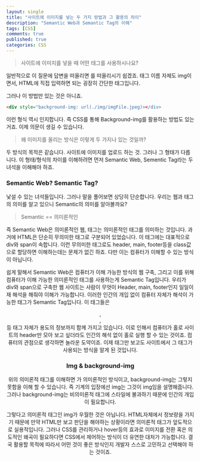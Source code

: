 ```yaml
---
layout: single
title: "사이트에 이미지를 넣는 두 가지 방법과 그 활용의 차이"
description: "Semantic Web과 Semantic Tag의 이해"
tags: [CSS]
comments: true
published: true
categories: CSS
---
```


  

> 사이트에 이미지를 넣을 때 어떤 태그를 사용하시나요?

일반적으로 이 질문에 답변을 떠올리면 <img>를 떠올리시기 쉽겠죠. 태그 이름 자체도 img이면서, HTML에 직접 입력하면 되는 굉장히 간단한 태그입니다. 

그러나 이 방법만 있는 것은 아니죠.

```html
<div style="background-img: url(./img/imgFile.jpeg)></div>
```

이런 형식 역시 인지합니다. 즉 CSS를 통해 Background-img를 활용하는 방법도 있는 거죠. 이제 의문이 생길 수 있습니다. 



> 왜 이미지를 올리는 방식은 이렇게 두 가지나 있는 것일까?



두 방식의 목적은 같습니다. 사이트에 이미지를 업로드 하는 것. 그러나 그 형태가 다릅니다. 이 형태/형식의 차이를 이해하려면 먼저 Semantic Web, Sementic Tag라는 두 녀석을 이해해야 하죠.



### Semantic Web? Semantic Tag?

낯설 수 있는 녀석들입니다. 그러나 말을 풀어보면 상당히 단순합니다. 우리는 웹과 태그의 의미를 알고 있으니 Semantic의 의미를 알아볼까요? 



> Semantic == 의미론적인



즉 Semantic Web은 의미론적인 웹, 태그는 의미론적인 태그를 의미하는 것입니다. 과거에 HTML은 단순히 무의미한 태그로 구분되어 있었습니다. 이 태그에는 대표적으로 div와 span이 속합니다. 이런 무의미한 태그로도 header, main, footer등을 class값으로 할당하면 이해하는데는 문제가 없긴 하죠. 다만 이는 컴퓨터가 이해할 수 있는 방식이 아닙니다. 

 쉽게 말해서 Semantic Web은 컴퓨터가 이해 가능한 방식의 웹 구축, 그리고 이를 위해 컴퓨터가 이해 가능한 의미론적인 태그를 사용하는게 Semantic Tag입니다. 우리가 div와 span으로 구축한 웹 사이트는 사람이 무엇이 Header, main, footer인지 일일이 재 해석을 해줘야 이해가 가능합니다. 이러한 인간의 개입 없이 컴퓨터 자체가 해석이 가능한 태그가 Semantic Tag입니다. 이 태그들은 <header>,<nav>,<footer>등 태그 자체가 용도의 정보까지 함께 가지고 있습니다. 이로 인해서 컴퓨터가 홀로 사이트의 header만 모아 보고 싶더라도 인간의 해석 없이 홀로 실행 할 수 있는 것이죠. 컴퓨터의 관점으로 생각하면 놀라운 도약이죠. 이제 태그만 보고도 사이트에서 그 태그가 사용되는 방식을 알게 된 것입니다. 



### Img & background-img

위의 의미론적 태그를 이해하면 <img>가 의미론적인 방식이고, background-img는 그렇지 못함을 이해 할 수 있습니다. 즉 기계의 입장에선 img는 그것이 img임을 설명해줍니다. 그러나 background-img는 비의미론적 태그에 스타일에 불과하기 때문에 인간의 개입이 필요합니다. 

그렇다고 의미론적 태그인 img가 우월한 것은 아닙니다. HTML자체에서 정보량을 가지기 때문에 만약 HTML만 보고 판단을 해야하는 상황이라면 의미론적 태그가 앞도적으로 실용적입니다. 그러나 CSS를 관리하거나 hover등의 효과로 이미지를 전환 혹은 의도적인 왜곡이 필요하다면 CSS에서 제어하는 방식이 더 유연한 대처가 가능합니다. 결국 활용할 목적에 따라서 어떤 것이 좋은 방식인지 개발자 스스로 고민하고 선택해야 하는 것이죠.

